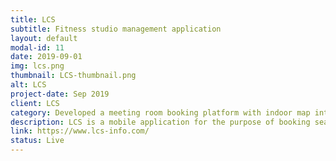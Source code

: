 ```yaml
---
title: LCS
subtitle: Fitness studio management application
layout: default
modal-id: 11
date: 2019-09-01
img: lcs.png
thumbnail: LCS-thumbnail.png
alt: LCS
project-date: Sep 2019
client: LCS
category: Developed a meeting room booking platform with indoor map integration
description: LCS is a mobile application for the purpose of booking seats/ rooms or a floor in a coworking space as per the requirement of the client. The app is designed in a way that time-slots availability and booking can be made with just a click.
link: https://www.lcs-info.com/
status: Live
---
```

